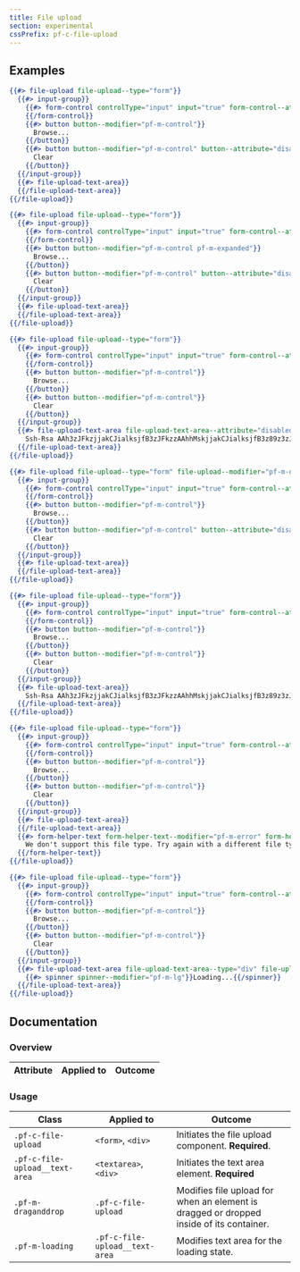 ```yaml
---
title: File upload
section: experimental
cssPrefix: pf-c-file-upload
---
```


## Examples
```hbs title=Basic-file-upload
{{#> file-upload file-upload--type="form"}}
  {{#> input-group}}
    {{#> form-control controlType="input" input="true" form-control--attribute='id="basic-file-upload" name="basic-file-upload" placeholder="Drag a file here or browse to upload" aria-label="upload a file"'}}
    {{/form-control}}
    {{#> button button--modifier="pf-m-control"}}
      Browse...
    {{/button}}
    {{#> button button--modifier="pf-m-control" button--attribute="disabled"}}
      Clear
    {{/button}}
  {{/input-group}}
  {{#> file-upload-text-area}}
  {{/file-upload-text-area}}
{{/file-upload}}
```

```hbs title=Browse-to-upload-file
{{#> file-upload file-upload--type="form"}}
  {{#> input-group}}
    {{#> form-control controlType="input" input="true" form-control--attribute='id="basic-file-upload-browse" name="basic-file-upload-browse" placeholder="Drag a file here or browse to upload" aria-label="select browse button to upload file"'}}
    {{/form-control}}
    {{#> button button--modifier="pf-m-control pf-m-expanded"}}
      Browse...
    {{/button}}
    {{#> button button--modifier="pf-m-control" button--attribute="disabled"}}
      Clear
    {{/button}}
  {{/input-group}}
  {{#> file-upload-text-area}}
  {{/file-upload-text-area}}
{{/file-upload}}
```

```hbs title=Browsed-file-upload-complete
{{#> file-upload file-upload--type="form"}}
  {{#> input-group}}
    {{#> form-control controlType="input" input="true" form-control--attribute='id="file-upload-browse-complete" name="file-upload-browse-complete" value="Read only title" aria-label="read only" readonly'}}
    {{/form-control}}
    {{#> button button--modifier="pf-m-control"}}
      Browse...
    {{/button}}
    {{#> button button--modifier="pf-m-control"}}
      Clear
    {{/button}}
  {{/input-group}}
  {{#> file-upload-text-area file-upload-text-area--attribute="disabled"}}
    Ssh-Rsa AAh3zJFkzjjakCJialksjfB3zJFkzzAAhhMskjjakCJialksjfB3z89z3zJFkz3 +kzMAjsauoox88aaZXphBx4fczJFkzMAjsauoox88aaZXphBx4fczJFkzMAjsauoox88aaZXphBx4fc
  {{/file-upload-text-area}}
{{/file-upload}}

```

```hbs title=Drag-or-drop-file
{{#> file-upload file-upload--type="form" file-upload--modifier="pf-m-draganddrop"}}
  {{#> input-group}}
    {{#> form-control controlType="input" input="true" form-control--attribute='id="drag-or-drop-file" name="drag-or-drop-file" placeholder="Drag a file here or browse to upload" aria-label="drag or drop a file"'}}
    {{/form-control}}
    {{#> button button--modifier="pf-m-control"}}
      Browse...
    {{/button}}
    {{#> button button--modifier="pf-m-control" button--attribute="disabled"}}
      Clear
    {{/button}}
  {{/input-group}}
  {{#> file-upload-text-area}}
  {{/file-upload-text-area}}
{{/file-upload}}
```

```hbs title=File-has-been-dragged/dropped
{{#> file-upload file-upload--type="form"}}
  {{#> input-group}}
    {{#> form-control controlType="input" input="true" form-control--attribute='id="file-drag-drop-complete" name="file-drag-drop-complete" value="Sample.txt" aria-label="filename" readonly'}}
    {{/form-control}}
    {{#> button button--modifier="pf-m-control"}}
      Browse...
    {{/button}}
    {{#> button button--modifier="pf-m-control"}}
      Clear
    {{/button}}
  {{/input-group}}
  {{#> file-upload-text-area}}
    Ssh-Rsa AAh3zJFkzjjakCJialksjfB3zJFkzzAAhhMskjjakCJialksjfB3z89z3zJFkz3 +kzMAjsauoox88aaZXphBx4fczJFkzMAjsauoox88aaZXphBx4fczJFkzMAjsauoox88aaZXphBx4fc
  {{/file-upload-text-area}}
{{/file-upload}}
```

```hbs title=File-upload-error
{{#> file-upload file-upload--type="form"}}
  {{#> input-group}}
    {{#> form-control controlType="input" input="true" form-control--attribute='id="file-upload-error" name="file-upload-error" value="Sample.png" aria-label="file upload error" aria-invalid="true" required'}}
    {{/form-control}}
    {{#> button button--modifier="pf-m-control"}}
      Browse...
    {{/button}}
    {{#> button button--modifier="pf-m-control"}}
      Clear
    {{/button}}
  {{/input-group}}
  {{#> file-upload-text-area}}
  {{/file-upload-text-area}}
  {{#> form-helper-text form-helper-text--modifier="pf-m-error" form-helper-text--attribute='id="file-upload-error" aria-live="polite"'}}
    We don't support this file type. Try again with a different file type.
  {{/form-helper-text}}
{{/file-upload}}
```

```hbs title=File-upload-loading
{{#> file-upload file-upload--type="form"}}
  {{#> input-group}}
    {{#> form-control controlType="input" input="true" form-control--attribute='id="file-upload-loading" name="file-upload-loading" value="Sample.png" aria-label="file upload loading"'}}
    {{/form-control}}
    {{#> button button--modifier="pf-m-control"}}
      Browse...
    {{/button}}
    {{#> button button--modifier="pf-m-control"}}
      Clear
    {{/button}}
  {{/input-group}}
  {{#> file-upload-text-area file-upload-text-area--type="div" file-upload-text-area--modifier="pf-m-loading"}}
    {{#> spinner spinner--modifier="pf-m-lg"}}Loading...{{/spinner}}
  {{/file-upload-text-area}}
{{/file-upload}}
```


## Documentation
### Overview


| Attribute | Applied to | Outcome |
| -- | -- | -- |


### Usage
| Class | Applied to | Outcome |
| -- | -- | -- |
| `.pf-c-file-upload` | `<form>`, `<div>` | Initiates the file upload component. **Required**. |
| `.pf-c-file-upload__text-area` | `<textarea>`, `<div>` | Initiates the text area element. **Required** |
| `.pf-m-draganddrop` | `.pf-c-file-upload` | Modifies file upload for when an element is dragged or dropped inside of its container. |
| `.pf-m-loading` | `.pf-c-file-upload__text-area` | Modifies text area for the loading state. |
